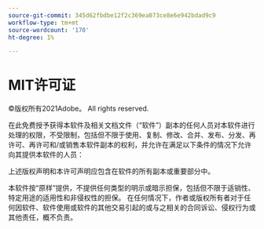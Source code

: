 ```yaml
---
source-git-commit: 345d62fbdbe12f2c369ea073ce8e6e942bdad9c9
workflow-type: tm+mt
source-wordcount: '170'
ht-degree: 1%

---
```

# MIT许可证

©版权所有2021Adobe。 All rights reserved.

在此免费授予获得本软件及相关文档文件（“软件”）副本的任何人员对本软件进行处理的权限，不受限制，包括但不限于使用、复制、修改、合并、发布、分发、再许可、再许可和/或销售本软件副本的权利，并允许在满足以下条件的情况下允许向其提供本软件的人员：

上述版权声明和本许可声明应包含在软件的所有副本或重要部分中。

本软件按“原样”提供，不提供任何类型的明示或暗示担保，包括但不限于适销性、特定用途的适用性和非侵权性的担保。 在任何情况下，作者或版权所有者对于任何因软件、软件使用或软件的其他交易引起的或与之相关的合同诉讼、侵权行为或其他责任，概不负责。
